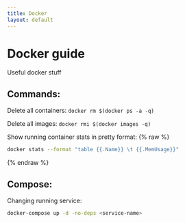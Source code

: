 ```yaml
---
title: Docker
layout: default
---
```


Docker guide
============

Useful docker stuff

 
Commands:
---------

   Delete all containers: `docker rm $(docker ps -a -q)`
   
   Delete all images: `docker rmi $(docker images -q)`
   
   Show running container stats in pretty format:
   {% raw  %} 
   ```bash
   docker stats --format "table {{.Name}} \t {{.MemUsage}}"
   ```
   {% endraw  %}
   
Compose:
--------

   Changing running service:
   ```bash
   docker-compose up -d -no-deps <service-name>
   ```
